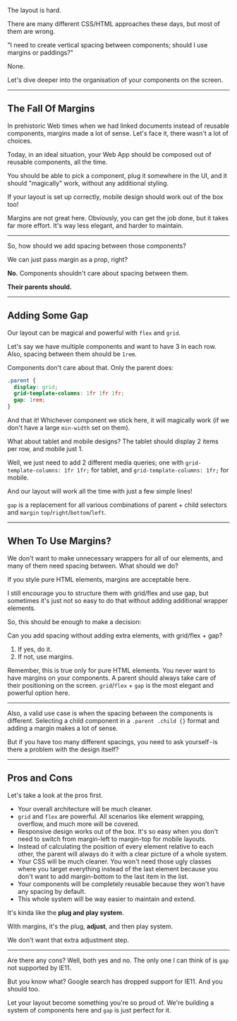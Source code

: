 The layout is hard.

There are many different CSS/HTML approaches these days, but most of them are wrong.

"I need to create vertical spacing between components; should I use margins or paddings?"

None.

Let's dive deeper into the organisation of your components on the screen.

---

## The Fall Of Margins

In prehistoric Web times when we had linked documents instead of reusable components, margins made a lot of sense. Let's face it, there wasn't a lot of choices.

Today, in an ideal situation, your Web App should be composed out of reusable components, all the time.

You should be able to pick a component, plug it somewhere in the UI, and it should "magically" work, without any additional styling.

If your layout is set up correctly, mobile design should work out of the box too!

Margins are not great here. Obviously, you can get the job done, but it takes far more effort. It's way less elegant, and harder to maintain.

---

So, how should we add spacing between those components?

We can just pass margin as a prop, right?

**No.** Components shouldn't care about spacing between them.

**Their parents should.**

---

## Adding Some Gap

Our layout can be magical and powerful with `flex` and `grid`.

Let's say we have multiple components and want to have 3 in each row. Also, spacing between them should be `1rem`.

Components don't care about that. Only the parent does:

```css
.parent {
  display: grid;
  grid-template-columns: 1fr 1fr 1fr;
  gap: 1rem;
}
```

And that it! Whichever component we stick here, it will magically work (if we don't have a large `min-width` set on them).

What about tablet and mobile designs? The tablet should display 2 items per row, and mobile just 1.

Well, we just need to add 2 different media queries; one with `grid-template-columns: 1fr 1fr;` for tablet, and `grid-template-columns: 1fr;` for mobile.

And our layout will work all the time with just a few simple lines!

`gap` is a replacement for all various combinations of parent + child selectors and `margin` `top`/`right`/`bottom`/`left`.

---

## When To Use Margins?

We don't want to make unnecessary wrappers for all of our elements, and many of them need spacing between. What should we do?

If you style pure HTML elements, margins are acceptable here.

I still encourage you to structure them with grid/flex and use gap, but sometimes it's just not so easy to do that without adding additional wrapper elements.

So, this should be enough to make a decision:

Can you add spacing without adding extra elements, with grid/flex + gap?

1. If yes, do it.
2. If not, use margins.

Remember, this is true only for pure HTML elements. You never want to have margins on your components. A parent should always take care of their positioning on the screen. `grid`/`flex` + `gap` is the most elegant and powerful option here.

---

Also, a valid use case is when the spacing between the components is different. Selecting a child component in a `.parent .child {}` format and adding a margin makes a lot of sense.

But if you have too many different spacings, you need to ask yourself - is there a problem with the design itself?

---

## Pros and Cons

Let's take a look at the pros first.

- Your overall architecture will be much cleaner.
- `grid` and `flex` are powerful. All scenarios like element wrapping, overflow, and much more will be covered.
- Responsive design works out of the box. It's so easy when you don't need to switch from margin-left to margin-top for mobile layouts.
- Instead of calculating the position of every element relative to each other, the parent will always do it with a clear picture of a whole system.
- Your CSS will be much cleaner. You won't need those ugly classes where you target everything instead of the last element because you don't want to add margin-bottom to the last item in the list.
- Your components will be completely reusable because they won't have any spacing by default.
- This whole system will be way easier to maintain and extend.

It's kinda like the **plug and play system**.

With margins, it's the plug, **adjust**, and then play system.

We don't want that extra adjustment step.

---

Are there any cons? Well, both yes and no. The only one I can think of is `gap` not supported by IE11.

But you know what? Google search has dropped support for IE11. And you should too.

Let your layout become something you're so proud of. We're building a system of components here and `gap` is just perfect for it.
